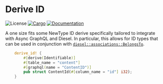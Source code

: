 # Derive ID

![License](https://img.shields.io/badge/license-MIT-green.svg)
[![Cargo](https://img.shields.io/crates/v/derive-id.svg)](https://crates.io/crates/derive-id)
[![Documentation](https://docs.rs/derive-id/badge.svg)](https://docs.rs/derive-id)

A one size fits some NewType ID derive specifically tailored to integrate with Async GraphQL and Diesel. In particular, this allows for ID types that can be used in conjunction with [`diesel::associations::BelongsTo`](http://docs.diesel.rs/diesel/associations/trait.BelongsTo.html).

```rust
	derive_id! {
		#[derive(Identifiable)]
		#[table_name = "content"]
		#[graphql(name = "ContentID")]
		pub struct ContentId(#[column_name = "id"] i32);
	}
```
